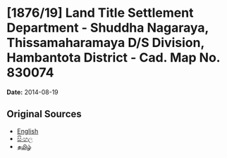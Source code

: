 # [1876/19] Land Title Settlement Department - Shuddha Nagaraya, Thissamaharamaya D/S Division, Hambantota District - Cad. Map No. 830074

**Date:** 2014-08-19

## Original Sources

- [English](https://documents.gov.lk/view/extra-gazettes/2014/8/1876-19_E.pdf)
- [සිංහල](https://documents.gov.lk/view/extra-gazettes/2014/8/1876-19_S.pdf)
- [தமிழ்](https://documents.gov.lk/view/extra-gazettes/2014/8/1876-19_T.pdf)
